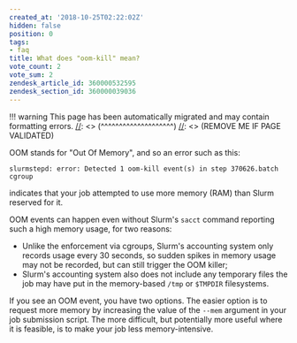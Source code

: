 ```yaml
---
created_at: '2018-10-25T02:22:02Z'
hidden: false
position: 0
tags:
- faq
title: What does "oom-kill" mean?
vote_count: 2
vote_sum: 2
zendesk_article_id: 360000532595
zendesk_section_id: 360000039036
---
```




[//]: <> (REMOVE ME IF PAGE VALIDATED)
[//]: <> (vvvvvvvvvvvvvvvvvvvv)
!!! warning
    This page has been automatically migrated and may contain formatting errors.
[//]: <> (^^^^^^^^^^^^^^^^^^^^)
[//]: <> (REMOVE ME IF PAGE VALIDATED)

OOM stands for "Out Of Memory", and so an error such as this:

``` sl
slurmstepd: error: Detected 1 oom-kill event(s) in step 370626.batch cgroup
```

indicates that your job attempted to use more memory (RAM) than Slurm
reserved for it.

OOM events can happen even without Slurm's `sacct` command reporting
such a high memory usage, for two reasons:

-   Unlike the enforcement via cgroups, Slurm's accounting system only
records usage every 30 seconds, so sudden spikes in memory usage may
not be recorded, but can still trigger the OOM killer;
-   Slurm's accounting system also does not include any temporary files
the job may have put in the memory-based `/tmp` or `$TMPDIR`
filesystems.

If you see an OOM event, you have two options. The easier option is to
request more memory by increasing the value of the `--mem` argument in
your job submission script. The more difficult, but potentially more
useful where it is feasible, is to make your job less memory-intensive.